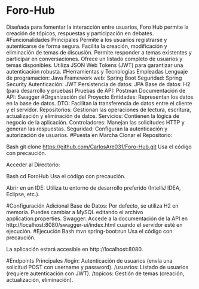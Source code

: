 # Foro-Hub
Diseñada para fomentar la interacción entre usuarios, Foro Hub permite la creación de tópicos, respuestas y participación en debates.
#Funcionalidades Principales
Permite a los usuarios registrarse y autenticarse de forma segura.
Facilita la creación, modificación y eliminación de temas de discusión.
Permite responder a temas existentes y participar en conversaciones.
Ofrece un listado completo de usuarios y temas disponibles.
Utiliza JSON Web Tokens (JWT) para garantizar una autenticación robusta.
#Herramientas y Tecnologías Empleadas
Lenguaje de programación: Java
Framework web: Spring Boot
Seguridad: Spring Security
Autenticación: JWT
Persistencia de datos: JPA
Base de datos: H2 (para desarrollo y pruebas)
Pruebas de API: Postman
Documentación de API: Swagger
#Organización del Proyecto
Entidades: Representan los datos en la base de datos.
DTO: Facilitan la transferencia de datos entre el cliente y el servidor.
Repositorios: Gestionan las operaciones de lectura, escritura, actualización y eliminación de datos.
Servicios: Contienen la lógica de negocio de la aplicación.
Controladores: Manejan las solicitudes HTTP y generan las respuestas.
Seguridad: Configuran la autenticación y autorización de usuarios.
#Puesta en Marcha
Clonar el Repositorio:

Bash
git clone https://github.com/CarlosAre031/Foro-Hub.git
Usa el código con precaución.

Acceder al Directorio:

Bash
cd ForoHub
Usa el código con precaución.

Abrir en un IDE: Utiliza tu entorno de desarrollo preferido (IntelliJ IDEA, Eclipse, etc.).

#Configuración Adicional
Base de Datos: Por defecto, se utiliza H2 en memoria. Puedes cambiar a MySQL editando el archivo application.properties.
Swagger: Accede a la documentación de la API en http://localhost:8080/swagger-ui/index.html cuando el servidor esté en ejecución.
#Ejecución
Bash
mvn spring-boot:run
Usa el código con precaución.

La aplicación estará accesible en http://localhost:8080.

#Endpoints Principales
/login: Autenticación de usuarios (envía una solicitud POST con username y password).
/usuarios: Listado de usuarios (requiere autenticación con JWT).
/topicos: Gestión de temas (creación, actualización, eliminación).
